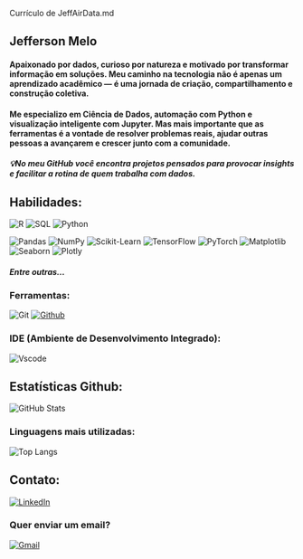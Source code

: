 Currículo de JeffAirData.md

## Jefferson Melo

#### Apaixonado por dados, curioso por natureza e motivado por transformar informação em soluções. Meu caminho na tecnologia não é apenas um aprendizado acadêmico — é uma jornada de criação, compartilhamento e construção coletiva.

#### Me especializo em Ciência de Dados, automação com Python e visualização inteligente com Jupyter. Mas mais importante que as ferramentas é a vontade de resolver problemas reais, ajudar outras pessoas a avançarem e crescer junto com a comunidade.

##### 💡No meu GitHub você encontra projetos pensados para provocar insights e facilitar a rotina de quem trabalha com dados.

## Habilidades:

![R](https://img.shields.io/badge/R-276DC3?style=for-the-badge&logo=r&logoColor=white)
![SQL](https://img.shields.io/badge/SQL-4479A1?style=for-the-badge&logo=postgresql&logoColor=white)
![Python](https://img.shields.io/badge/Python-3776AB?style=for-the-badge&logo=python&logoColor=white)

![Pandas](https://img.shields.io/badge/Pandas-150458?style=for-the-badge&logo=pandas&logoColor=white)
![NumPy](https://img.shields.io/badge/NumPy-013243?style=for-the-badge&logo=numpy&logoColor=white)
![Scikit-Learn](https://img.shields.io/badge/scikit_learn-F7931E?style=for-the-badge&logo=scikit-learn&logoColor=white)
![TensorFlow](https://img.shields.io/badge/TensorFlow-FF6F00?style=for-the-badge&logo=tensorflow&logoColor=white)
![PyTorch](https://img.shields.io/badge/PyTorch-EE4C2C?style=for-the-badge&logo=pytorch&logoColor=white)
![Matplotlib](https://img.shields.io/badge/Matplotlib-11557C?style=for-the-badge&logo=python&logoColor=white)
![Seaborn](https://img.shields.io/badge/Seaborn-5B8FA8?style=for-the-badge&logo=python&logoColor=white)
![Plotly](https://img.shields.io/badge/Plotly-3F4F75?style=for-the-badge&logo=plotly&logoColor=white) 

##### Entre outras...


### Ferramentas:

![Git](https://img.shields.io/badge/GIT-E44C30?style=for-the-badge&logo=git&logoColor=white)
[![Github](https://img.shields.io/badge/Github-000?style=for-the-badge&logo=Github&logoColor=fffff)](https://github.com/0arKes)

### IDE (Ambiente de Desenvolvimento Integrado):

![Vscode](https://img.shields.io/badge/Vscode-007ACC?style=for-the-badge&logo=visual-studio-code&logoColor=white)

## Estatísticas Github:

![GitHub Stats](https://github-readme-stats.vercel.app/api?username=JeffAirData&show_icons=true&theme=radical)

### Linguagens mais utilizadas:

![Top Langs](https://github-readme-stats.vercel.app/api/top-langs/?username=JeffAirData&layout=compact&theme=radical)

## Contato:

[![LinkedIn](https://img.shields.io/badge/LinkedIn-0077B5?style=for-the-badge&logo=linkedin&logoColor=white)](https://www.linkedin.com/in/jefferson-melo-8599b010/)

### Quer enviar um email?

[![Gmail](https://img.shields.io/badge/Gmail-333333?style=for-the-badge&logo=gmail&logoColor=red)](mailto:jef.datascience@gmail.com)
